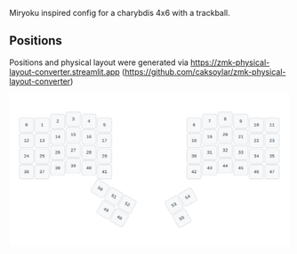 Miryoku inspired config for a charybdis 4x6 with a trackball.

## Positions

Positions and physical layout were generated via https://zmk-physical-layout-converter.streamlit.app (https://github.com/caksoylar/zmk-physical-layout-converter)

![positions](./images/positions.svg)
